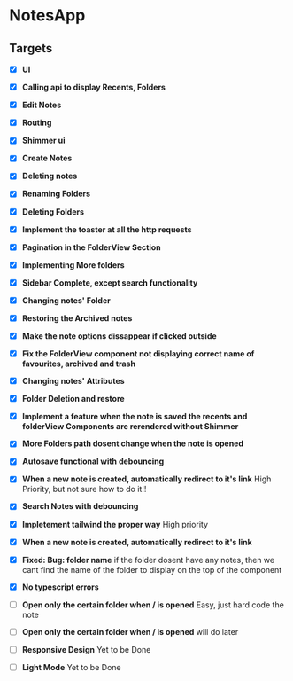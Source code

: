 # NotesApp
## Targets

- [x] **UI** 
- [x] **Calling api to display Recents, Folders** 
- [x] **Edit Notes** 
- [x] **Routing** 
- [x] **Shimmer ui** 
- [x] **Create Notes** 
- [x] **Deleting notes** 
- [x] **Renaming Folders** 
- [x] **Deleting Folders** 
- [x] **Implement the toaster at all the http requests** 
- [x] **Pagination in the FolderView Section** 
- [x] **Implementing More folders** 
- [x] **Sidebar Complete, except search functionality** 
- [x] **Changing notes' Folder**
- [x] **Restoring the Archived notes**
- [x] **Make the note options dissappear if clicked outside**
- [x] **Fix the FolderView component not displaying correct name of favourites, archived and trash**
- [x] **Changing notes' Attributes**
- [x] **Folder Deletion and restore**
- [x] **Implement a feature when the note is saved the recents and folderView Components are rerendered without Shimmer**
- [x] **More Folders path dosent change when the note is opened**
- [x] **Autosave functional with debouncing**
- [x] **When a new note is created, automatically redirect to it's link** High Priority, but not sure how to do it!!
- [x] **Search Notes with debouncing** 
- [x] **Impletement tailwind the proper way** High priority
- [x] **When a new note is created, automatically redirect to it's link**
- [x] **Fixed: Bug: folder name** if the folder dosent have any notes, then we cant find the name of the folder to display on the top of the component
- [x] **No typescript errors**
- [ ] **Open only the certain folder when / is opened** Easy, just hard code the note
- [ ] **Open only the certain folder when / is opened** will do later
- [ ] **Responsive Design** Yet to be Done
- [ ] **Light Mode** Yet to be Done

